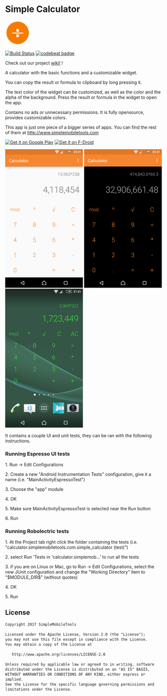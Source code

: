 # Simple Calculator
<img alt="Logo" src="app/src/main/res/mipmap-xxxhdpi/ic_launcher.png" width="80">

[![Build Status](https://travis-ci.org/jusleg/simple-calculator.svg?branch=master)](https://travis-ci.org/jusleg/simple-calculator) [![codebeat badge](https://codebeat.co/badges/9ce2c059-5bb7-46bd-b512-a746ce275690)](https://codebeat.co/projects/github-com-jusleg-simple-calculator-master)

Check out our project [wiki!](https://github.com/jusleg/simple-calculator/wiki) !

A calculator with the basic functions and a customizable widget.

You can copy the result or formula to clipboard by long pressing it.


The text color of the widget can be customized, as well as the color and the alpha of the background. Press the result or formula in the widget to open the app.

Contains no ads or unnecessary permissions. It is fully opensource, provides customizable colors.

This app is just one piece of a bigger series of apps. You can find the rest of them at http://www.simplemobiletools.com

<a href='https://play.google.com/store/apps/details?id=com.simplemobiletools.calculator'><img src='http://simplemobiletools.github.io/assets/public/google-play.png' alt='Get it on Google Play' height=45/></a>
<a href='https://f-droid.org/app/com.simplemobiletools.calculator'><img src='http://simplemobiletools.github.io/assets/public/f-droid.png' alt='Get it on F-Droid' height=45 ></a>

<img alt="App image" src="screenshots/app.png" width="250">
<img alt="App image" src="screenshots/app_2.png" width="250">
<img alt="App image" src="screenshots/widget.png" width="250">

It contains a couple UI and unit tests, they can be ran with the following instructions.

<h3>Running Espresso UI tests</h3>
<p>1. Run -> Edit Configurations</p>
<p>2. Create a new "Android Instrumentation Tests" configuration, give it a name (i.e. "MainActivityEspressoTest")</p>
<p>3. Choose the "app" module</p>
<p>4. OK</p>
<p>5. Make sure MainActivityEspressoTest is selected near the Run button</p>
<p>6. Run</p>

<h3>Running Robolectric tests</h3>
<p>1. At the Project tab right click the folder containing the tests (i.e. "calculator.simplemobiletools.com.simple_calculator (test)")</p>
<p>2. select Run 'Tests in 'calculator.simplemob...' to run all the tests</p>
<p>3. if you are on Linux or Mac, go to Run -> Edit Configurations, select the new JUnit configuration and change the "Working Directory" item to "$MODULE_DIR$" (without quotes)</p>
<p>4. OK</p>
<p>5. Run</p>

License
-------
    Copyright 2017 SimpleMobileTools

    Licensed under the Apache License, Version 2.0 (the "License");
    you may not use this file except in compliance with the License.
    You may obtain a copy of the License at

       http://www.apache.org/licenses/LICENSE-2.0

    Unless required by applicable law or agreed to in writing, software
    distributed under the License is distributed on an "AS IS" BASIS,
    WITHOUT WARRANTIES OR CONDITIONS OF ANY KIND, either express or implied.
    See the License for the specific language governing permissions and
    limitations under the License.
